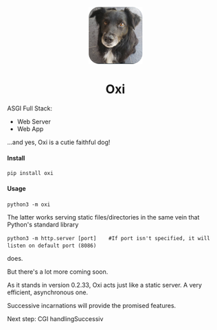 <p align="center">
  <img src="https://raw.githubusercontent.com/sandy98/oxi/main/oxi/examples/static/img/oxi_1_rounded.jpg" alt="Oxi Logo" width="125px" />

</p>

<h1 align="center">Oxi</h1>

ASGI Full Stack:

* Web Server
* Web App

...and yes, Oxi is a cutie faithful dog!

#### Install

```
pip install oxi
```

#### Usage

`python3 -m oxi`

The latter works serving static files/directories in the same vein that Python's standard library

`python3 -m http.server [port]    #If port isn't specified, it will listen on default port (8086)`

does.

But there's a lot more coming soon.

As it stands in  version 0.2.33, Oxi acts just like a static server. A very efficient, asynchronous one.

Successive incarnations will provide the promised features.

Next step: CGI handlingSuccessiv
